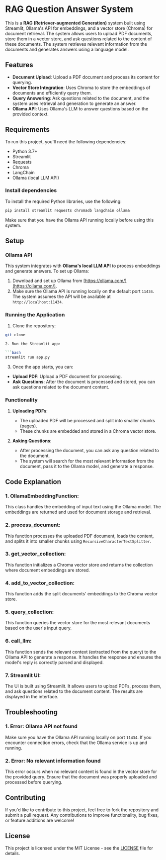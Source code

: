 

# RAG Question Answer System

This is a **RAG (Retriever-augmented Generation)** system built using Streamlit, Ollama's API for embeddings, and a vector store (Chroma) for document retrieval. The system allows users to upload PDF documents, store them in a vector store, and ask questions related to the content of these documents. The system retrieves relevant information from the documents and generates answers using a language model.

## Features

- **Document Upload**: Upload a PDF document and process its content for querying.
- **Vector Store Integration**: Uses Chroma to store the embeddings of documents and efficiently query them.
- **Query Answering**: Ask questions related to the document, and the system uses retrieval and generation to generate an answer.
- **Ollama API**: Uses Ollama's LLM to answer questions based on the provided context.

## Requirements

To run this project, you'll need the following dependencies:

- Python 3.7+
- Streamlit
- Requests
- Chroma
- LangChain
- Ollama (local LLM API)

### Install dependencies

To install the required Python libraries, use the following:

```bash
pip install streamlit requests chromadb langchain ollama
```

Make sure that you have the Ollama API running locally before using this system.

## Setup

### Ollama API
This system integrates with **Ollama's local LLM API** to process embeddings and generate answers. To set up Ollama:

1. Download and set up Ollama from [https://ollama.com/](https://ollama.com/).
2. Make sure the Ollama API is running locally on the default port `11434`. The system assumes the API will be available at `http://localhost:11434`.

### Running the Application

1. Clone the repository:

```bash
git clone 

2. Run the Streamlit app:

```bash
streamlit run app.py
```

3. Once the app starts, you can:

- **Upload PDF**: Upload a PDF document for processing.
- **Ask Questions**: After the document is processed and stored, you can ask questions related to the document content.

### Functionality

1. **Uploading PDFs**: 
   - The uploaded PDF will be processed and split into smaller chunks (pages).
   - These chunks are embedded and stored in a Chroma vector store.

2. **Asking Questions**: 
   - After processing the document, you can ask any question related to the document. 
   - The system will search for the most relevant information from the document, pass it to the Ollama model, and generate a response.

## Code Explanation

### 1. **OllamaEmbeddingFunction**:
This class handles the embedding of input text using the Ollama model. The embeddings are returned and used for document storage and retrieval.

### 2. **process_document**:
This function processes the uploaded PDF document, loads the content, and splits it into smaller chunks using `RecursiveCharacterTextSplitter`.

### 3. **get_vector_collection**:
This function initializes a Chroma vector store and returns the collection where document embeddings are stored.

### 4. **add_to_vector_collection**:
This function adds the split documents' embeddings to the Chroma vector store.

### 5. **query_collection**:
This function queries the vector store for the most relevant documents based on the user's input query.

### 6. **call_llm**:
This function sends the relevant context (extracted from the query) to the Ollama API to generate a response. It handles the response and ensures the model's reply is correctly parsed and displayed.

### 7. **Streamlit UI**:
The UI is built using Streamlit. It allows users to upload PDFs, process them, and ask questions related to the document content. The results are displayed in the interface.

## Troubleshooting

### 1. **Error: Ollama API not found**
Make sure you have the Ollama API running locally on port `11434`. If you encounter connection errors, check that the Ollama service is up and running.

### 2. **Error: No relevant information found**
This error occurs when no relevant content is found in the vector store for the provided query. Ensure that the document was properly uploaded and processed before querying.

## Contributing

If you'd like to contribute to this project, feel free to fork the repository and submit a pull request. Any contributions to improve functionality, bug fixes, or feature additions are welcome!

## License

This project is licensed under the MIT License - see the [LICENSE](LICENSE) file for details.

